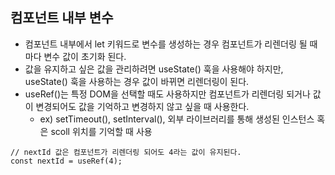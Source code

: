 ## 컴포넌트 내부 변수

- 컴포넌트 내부에서 let 키워드로 변수를 생성하는 경우 컴포넌트가 리렌더링 될 때마다 변수 값이 초기화 된다.
- 값을 유지하고 싶은 값을 관리하려면 useState() 훅을 사용해야 하지만, useState() 훅을 사용하는 경우 값이 바뀌면 리렌더링이 된다.
- useRef()는 특정 DOM을 선택할 때도 사용하지만 컴포넌트가 리렌더링 되거나 값이 변경되어도 값을 기억하고 변경하지 않고 싶을 때 사용한다.
  - ex) setTimeout(), setInterval(), 외부 라이브러리를 통해 생성된 인스턴스 혹은 scoll 위치를 기억할 때 사용

```react
// nextId 값은 컴포넌트가 리렌더링 되어도 4라는 값이 유지된다.
const nextId = useRef(4);
```

